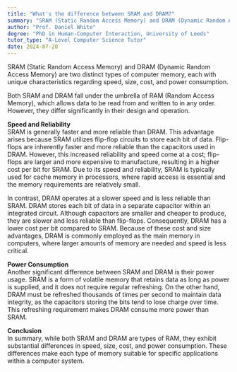 ```yaml
---
title: "What's the difference between SRAM and DRAM?"
summary: "SRAM (Static Random Access Memory) and DRAM (Dynamic Random Access Memory) are types of computer memory, differing in speed, size, and cost."
author: "Prof. Daniel White"
degree: "PhD in Human-Computer Interaction, University of Leeds"
tutor_type: "A-Level Computer Science Tutor"
date: 2024-07-20
---
```


SRAM (Static Random Access Memory) and DRAM (Dynamic Random Access Memory) are two distinct types of computer memory, each with unique characteristics regarding speed, size, cost, and power consumption.

Both SRAM and DRAM fall under the umbrella of RAM (Random Access Memory), which allows data to be read from and written to in any order. However, they differ significantly in their design and operation.

**Speed and Reliability**  
SRAM is generally faster and more reliable than DRAM. This advantage arises because SRAM utilizes flip-flop circuits to store each bit of data. Flip-flops are inherently faster and more reliable than the capacitors used in DRAM. However, this increased reliability and speed come at a cost; flip-flops are larger and more expensive to manufacture, resulting in a higher cost per bit for SRAM. Due to its speed and reliability, SRAM is typically used for cache memory in processors, where rapid access is essential and the memory requirements are relatively small.

In contrast, DRAM operates at a slower speed and is less reliable than SRAM. DRAM stores each bit of data in a separate capacitor within an integrated circuit. Although capacitors are smaller and cheaper to produce, they are slower and less reliable than flip-flops. Consequently, DRAM has a lower cost per bit compared to SRAM. Because of these cost and size advantages, DRAM is commonly employed as the main memory in computers, where larger amounts of memory are needed and speed is less critical.

**Power Consumption**  
Another significant difference between SRAM and DRAM is their power usage. SRAM is a form of volatile memory that retains data as long as power is supplied, and it does not require regular refreshing. On the other hand, DRAM must be refreshed thousands of times per second to maintain data integrity, as the capacitors storing the bits tend to lose charge over time. This refreshing requirement makes DRAM consume more power than SRAM.

**Conclusion**  
In summary, while both SRAM and DRAM are types of RAM, they exhibit substantial differences in speed, size, cost, and power consumption. These differences make each type of memory suitable for specific applications within a computer system.
    